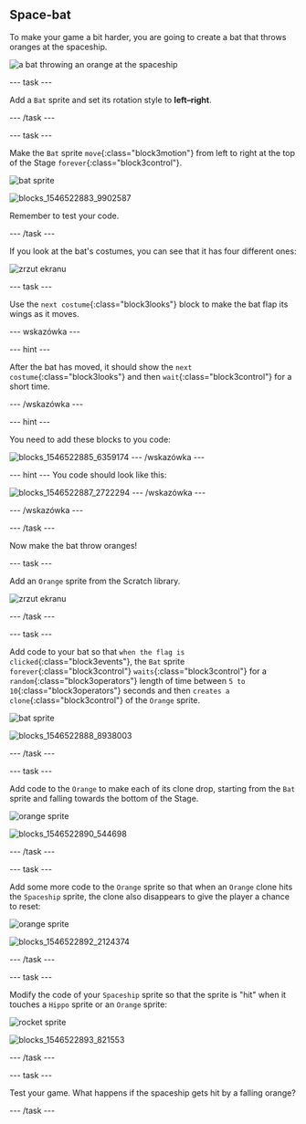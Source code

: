 ## Space-bat

To make your game a bit harder, you are going to create a bat that throws oranges at the spaceship.

![a bat throwing an orange at the spaceship](images/bat-oranges.png)

\--- task \---

Add a `Bat` sprite and set its rotation style to **left–right**.

\--- /task \---

\--- task \---

Make the `Bat` sprite `move`{:class="block3motion"} from left to right at the top of the Stage `forever`{:class="block3control"}.

![bat sprite](images/bat-sprite.png)

![blocks_1546522883_9902587](images/blocks_1546522883_9902587.png)

Remember to test your code.

\--- /task \---

If you look at the bat's costumes, you can see that it has four different ones:

![zrzut ekranu](images/invaders-bat-costume.png)

\--- task \---

Use the `next costume`{:class="block3looks"} block to make the bat flap its wings as it moves.

\--- wskazówka \---

\--- hint \---

After the bat has moved, it should show the `next costume`{:class="block3looks"} and then `wait`{:class="block3control"} for a short time.

\--- /wskazówka \---

\--- hint \---

You need to add these blocks to you code:

![blocks_1546522885_6359174](images/blocks_1546522885_6359174.png) \--- /wskazówka \---

\--- hint \--- You code should look like this:

![blocks_1546522887_2722294](images/blocks_1546522887_2722294.png) \--- /wskazówka \---

\--- /wskazówka \---

\--- /task \---

Now make the bat throw oranges!

\--- task \---

Add an `Orange` sprite from the Scratch library.

![zrzut ekranu](images/invaders-orange.png)

\--- /task \---

\--- task \---

Add code to your bat so that `when the flag is clicked`{:class="block3events"}, the `Bat` sprite `forever`{:class="block3control"} `waits`{:class="block3control"} for a `random`{:class="block3operators"} length of time between `5 to 10`{:class="block3operators"} seconds and then `creates a clone`{:class="block3control"} of the `Orange` sprite.

![bat sprite](images/bat-sprite.png)

![blocks_1546522888_8938003](images/blocks_1546522888_8938003.png)

\--- /task \---

\--- task \---

Add code to the `Orange` to make each of its clone drop, starting from the `Bat` sprite and falling towards the bottom of the Stage.

![orange sprite](images/orange-sprite.png)

![blocks_1546522890_544698](images/blocks_1546522890_544698.png)

\--- /task \---

\--- task \---

Add some more code to the `Orange` sprite so that when an `Orange` clone hits the `Spaceship` sprite, the clone also disappears to give the player a chance to reset:

![orange sprite](images/orange-sprite.png)

![blocks_1546522892_2124374](images/blocks_1546522892_2124374.png)

\--- /task \---

\--- task \---

Modify the code of your `Spaceship` sprite so that the sprite is "hit" when it touches a `Hippo` sprite or an `Orange` sprite:

![rocket sprite](images/rocket-sprite.png)

![blocks_1546522893_821553](images/blocks_1546522893_821553.png)

\--- /task \---

\--- task \---

Test your game. What happens if the spaceship gets hit by a falling orange?

\--- /task \---